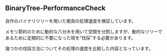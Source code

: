 ## BinaryTree-PerformanceCheck

自作のバイナリツリーを用いた衝突の処理速度を検証しています。

メモリ節約のために動的な八分木を用いて空間を分割しますが、動的なツリーであるために定期的に不要になった枝を”伐採”する必要があります。

幾つかの伐採方法についてその処理の速度を比較した内容となっています。
